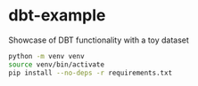 # dbt-example

Showcase of DBT functionality with a toy dataset

```bash
python -m venv venv
source venv/bin/activate
pip install --no-deps -r requirements.txt
```
